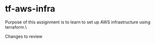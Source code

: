 # tf-aws-infra

Purpose of this assignment is to learn to set up AWS infrastructure using terraform.\
 
Changes to review